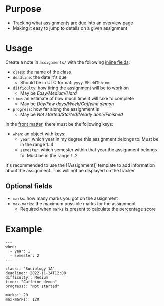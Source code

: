 # Purpose
- Tracking what assignments are due into an overview page
- Making it easy to jump to details on a given assignment

# Usage
Create a note in `assignments/` with the following [inline fields](https://blacksmithgu.github.io/obsidian-dataview/annotation/add-metadata/#inline-fields):
- `class`: the name of the class
- `deadline`: the date it's due
	- Should be in UTC format: `yyyy-MM-ddThh:mm`
- `difficulty`: how tiring the assignment will be to work on
	- May be _Easy/Medium/Hard_
- `time`: an estimate of how much time it will take to complete
	- May be _Day/Few days/Week/Caffeine demon_
- `progress`: how far along the assignment is
	- May be _Not started/Started/Nearly done/Finished_

In the [front matter](https://help.obsidian.md/Editing+and+formatting/Metadata), there must be the following keys:
- `when`: an object with keys:
	- `year`: which year in my degree this assignment belongs to. Must be in the range $1..4$
	- `semester`: which semester within that year the assignment belongs to. Must be in the range $1..2$

It's recommended to use the [[Assignment]] template to add information about the assignment. This will not be displayed on the tracker

## Optional fields
- `marks`: how many marks you got on the assignment
- `max-marks`: the maximum possible marks for the assignment
	- Required when `marks` is present to calculate the percentage score

# Example
```
---
when:
  - year: 1
  - semester: 2
---

class:: "Sociology 1A"
deadline:: 2022-11-24T12:00
difficulty:: Medium
time:: "Caffeine demon"
progress:: "Not started"

marks:: 20
max-marks:: 120
```